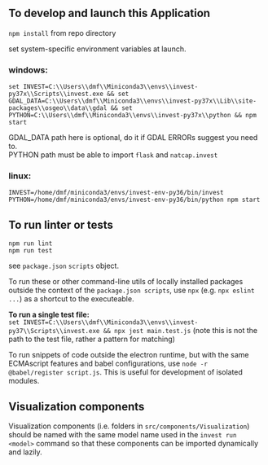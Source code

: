 ## To develop and launch this Application

`npm install` from repo directory  

set system-specific environment variables at launch. 

### windows:  
`set INVEST=C:\\Users\\dmf\\Miniconda3\\envs\\invest-py37x\\Scripts\\invest.exe && set GDAL_DATA=C:\\Users\\dmf\\Miniconda3\\envs\\invest-py37x\\Lib\\site-packages\\osgeo\\data\\gdal && set PYTHON=C:\\Users\\dmf\\Miniconda3\\envs\\invest-py37x\\python && npm start`  

GDAL_DATA path here is optional, do it if GDAL ERRORs suggest you need to.  
PYTHON path must be able to import `flask` and `natcap.invest`

### linux:  
`INVEST=/home/dmf/miniconda3/envs/invest-env-py36/bin/invest PYTHON=/home/dmf/miniconda3/envs/invest-env-py36/bin/python npm start`  


## To run linter or tests
`npm run lint`  
`npm run test`  

see `package.json` `scripts` object.  

To run these or other command-line utils of locally installed packages outside the context of the `package.json scripts`, use `npx` (e.g. `npx eslint ...`) as a shortcut to the executeable. 

**To run a single test file:**  
`set INVEST=C:\\Users\\dmf\\Miniconda3\\envs\\invest-py37\\Scripts\\invest.exe && npx jest main.test.js`  (note this is not the path to the test file, rather a pattern for matching)  

To run snippets of code outside the electron runtime, but with the same ECMAscript features and babel configurations, use `node -r @babel/register script.js`. This is useful for development of isolated modules.


## Visualization components
Visualization components (i.e. folders in `src/components/Visualization`) should be named with the same model name used in the `invest run <model>` command so that these components can be imported dynamically and lazily.